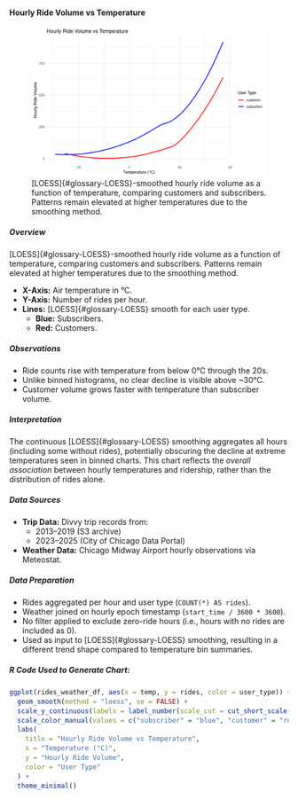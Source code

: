 #### Hourly Ride Volume vs Temperature

<figure class="float-right">
  <a href="../images/Hourly_Ride_Volume_vs_Temperature.png" target="_blank" title="Select image to open full sized chart">
  <img src="../images/thumbnails/Hourly_Ride_Volume_vs_Temperature.png" alt="Line chart showing hourly ride volume by temperature in Celsius. Subscribers (blue line) maintain higher ride volumes across all temperatures compared to customers (red line). Ride volume increases steadily from below freezing to 35°C.">
  </a>
  <figcaption>
  [LOESS]{#glossary-LOESS}-smoothed hourly ride volume as a function of temperature, comparing customers and subscribers. Patterns remain elevated at higher temperatures due to the smoothing method.
  </figcaption>
</figure>

##### Overview

  [LOESS]{#glossary-LOESS}-smoothed hourly ride volume as a function of temperature, comparing customers and subscribers. Patterns remain elevated at higher temperatures due to the smoothing method.

- **X-Axis:** Air temperature in °C.
- **Y-Axis:** Number of rides per hour.
- **Lines:** [LOESS]{#glossary-LOESS} smooth for each user type.
  - **Blue:** Subscribers.
  - **Red:** Customers.

##### Observations

- Ride counts rise with temperature from below 0°C through the 20s.
- Unlike binned histograms, no clear decline is visible above ~30°C.
- Customer volume grows faster with temperature than subscriber volume.

##### Interpretation

The continuous [LOESS]{#glossary-LOESS} smoothing aggregates all hours (including some without rides), potentially obscuring the decline at extreme temperatures seen in binned charts. This chart reflects the *overall association* between hourly temperatures and ridership, rather than the distribution of rides alone.

##### Data Sources

- **Trip Data:** Divvy trip records from:
  - 2013–2019 (S3 archive)
  - 2023–2025 (City of Chicago Data Portal)
- **Weather Data:** Chicago Midway Airport hourly observations via Meteostat.

##### Data Preparation

- Rides aggregated per hour and user type (`COUNT(*) AS rides`).
- Weather joined on hourly epoch timestamp (`start_time / 3600 * 3600`).
- No filter applied to exclude zero-ride hours (i.e., hours with no rides are included as 0).
- Used as input to [LOESS]{#glossary-LOESS} smoothing, resulting in a different trend shape compared to temperature bin summaries.


##### R Code Used to Generate Chart:

```R
ggplot(rides_weather_df, aes(x = temp, y = rides, color = user_type)) +
  geom_smooth(method = "loess", se = FALSE) +
  scale_y_continuous(labels = label_number(scale_cut = cut_short_scale())) +
  scale_color_manual(values = c("subscriber" = "blue", "customer" = "red")) +
  labs(
    title = "Hourly Ride Volume vs Temperature",
    x = "Temperature (°C)",
    y = "Hourly Ride Volume",
    color = "User Type"
  ) +
  theme_minimal()
```

<br style="clear: both;"></br>
